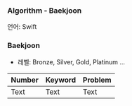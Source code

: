 ### Algorithm - Baekjoon

언어: Swift

### Baekjoon

* 레벨:  Bronze,  Silver,  Gold, Platinum ... 



| Number | Keyword | Problem |
| ------ | ------- | ------- |
| Text   | Text    | Text    |

